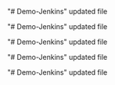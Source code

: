 "# Demo-Jenkins" 
updated file


"# Demo-Jenkins" 
updated file


"# Demo-Jenkins" 
updated file


"# Demo-Jenkins" 
updated file

"# Demo-Jenkins" 
updated file
